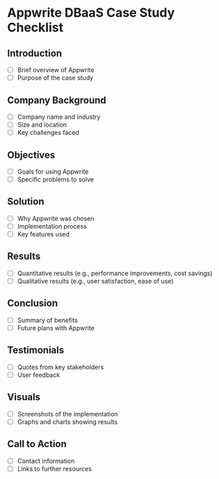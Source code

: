 # Appwrite DBaaS Case Study Checklist

## Introduction
- [ ] Brief overview of Appwrite
- [ ] Purpose of the case study

## Company Background
- [ ] Company name and industry
- [ ] Size and location
- [ ] Key challenges faced

## Objectives
- [ ] Goals for using Appwrite
- [ ] Specific problems to solve

## Solution
- [ ] Why Appwrite was chosen
- [ ] Implementation process
- [ ] Key features used

## Results
- [ ] Quantitative results (e.g., performance improvements, cost savings)
- [ ] Qualitative results (e.g., user satisfaction, ease of use)

## Conclusion
- [ ] Summary of benefits
- [ ] Future plans with Appwrite

## Testimonials
- [ ] Quotes from key stakeholders
- [ ] User feedback

## Visuals
- [ ] Screenshots of the implementation
- [ ] Graphs and charts showing results

## Call to Action
- [ ] Contact information
- [ ] Links to further resources
